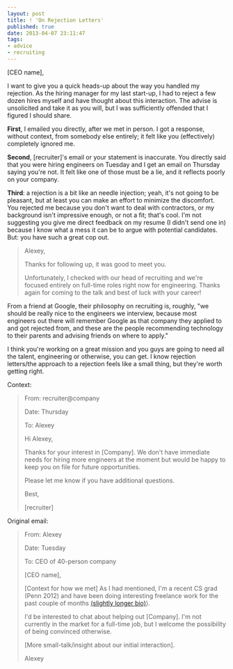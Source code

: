 ```yaml
---
layout: post
title: ! 'On Rejection Letters'
published: true
date: 2013-04-07 23:11:47
tags:
- advice
- recruiting
---
```


[CEO name],

I want to give you a quick heads-up about the way you handled my rejection. As the hiring manager for my last start-up, I had to reject a few dozen hires myself and have thought about this interaction.  The advise is unsolicited and take it as you will, but I was sufficiently offended that I figured I should share.

**First**, I emailed you directly, after we met in person. I got a response, without context, from somebody else entirely; it felt like you (effectively) completely ignored me.

**Second**, [recruiter]'s email or your statement is inaccurate.  You directly said that you were hiring engineers on Tuesday and I get an email on Thursday saying you're not.  It felt like one of those must be a lie, and it reflects poorly on your company.

**Third**: a rejection is a bit like an needle injection; yeah, it's not going to be pleasant, but at least you can make an effort to minimize the discomfort.  You rejected me because you don't want to deal with contractors, or my background isn't impressive enough, or not a fit; that's cool. I'm not suggesting you give me direct feedback on my resume (I didn't send one in) because I know what a mess it can be to argue with potential candidates. But: you have such a great cop out.

> Alexey,
>
> Thanks for following up, it was good to meet you.
>
> Unfortunately, I checked with our head of recruiting and we're focused entirely on full-time roles right now for engineering.  Thanks again for coming to the talk and best of luck with your career!

From a friend at Google, their philosophy on recruiting is, roughly, "we should be really nice to the engineers we interview, because most engineers out there will remember Google as that company they applied to and got rejected from, and these are the people recommending technology to their parents and advising friends on where to apply."

I think you're working on a great mission and you guys are going to need all the talent, engineering or otherwise, you can get. I know rejection letters/the approach to a rejection feels like a small thing, but they're worth getting right.

Context:

> From: recruiter@company
>
> Date: Thursday
>
> To: Alexey
>
> Hi Alexey,
>
> Thanks for your interest in [Company].  We don't have immediate needs for hiring more engineers at the moment but would be happy to keep you on file for future opportunities.
>
> Please let me know if you have additional questions.
>
> Best,
>
> [recruiter]
>

Original email:

> From: Alexey
>
> Date: Tuesday
>
> To: CEO of 40-person company
>
>
> [CEO name],
>
> [Context for how we met]  As I had mentioned, I'm a recent CS grad (Penn 2012) and have been doing interesting freelance work for the past couple of months [(slightly longer bio)](http://about.alexeymk.com)).
>
> I'd be interested to chat about helping out [Company].  I'm not currently in the market for a full-time job, but I welcome the possibility of being convinced otherwise.
>
> [More small-talk/insight about our initial interaction].
>
> Alexey
